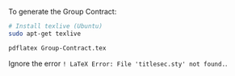 

To generate the Group Contract:

```sh
# Install texlive (Ubuntu)
sudo apt-get texlive

pdflatex Group-Contract.tex
```

Ignore the error `! LaTeX Error: File 'titlesec.sty' not found.`.
